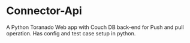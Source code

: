 # Connector-Api
A Python Toranado Web app with Couch DB back-end for Push and pull operation. Has config and test case setup in python.

